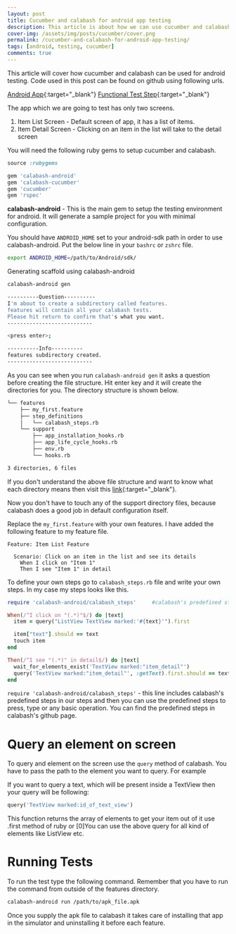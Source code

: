 ```yaml
---
layout: post
title: Cucumber and calabash for android app testing
description: This article is about how we can use cucumber and calabash for android app testing. Here we build the testing environment using calabash with minimal config
cover-img: /assets/img/posts/cucumber/cover.png
permalink: /cucumber-and-calabash-for-android-app-testing/
tags: [android, testing, cucumber]
comments: true
---
```


This article will cover how cucumber and calabash can be used for android testing. Code used in this post can be found on github using following urls.

[Android App](https://github.com/ajitsing/InstrumentationTestDemo){:target="_blank"}
[Functional Test Step](https://github.com/ajitsing/calabash_setup){:target="_blank"}


The app which we are going to test has only two screens.

1. Item List Screen - Default screen of app, it has a list of items.
2. Item Detail Screen - Clicking on an item in the list will take to the detail screen

You will need the following ruby gems to setup cucumber and calabash.

```ruby
source :rubygems

gem 'calabash-android'
gem 'calabash-cucumber'
gem 'cucumber'
gem 'rspec'
```

**calabash-android** - This is the main gem to setup the testing environment for android. It will generate a sample project for you with minimal configuration.

You should have `ANDROID_HOME` set to your android-sdk path in order to use calabash-android. Put the below line in your `bashrc` or `zshrc` file.

```bash
export ANDROID_HOME=/path/to/Android/sdk/
```

Generating scaffold using calabash-android

```bash
calabash-android gen

----------Question----------
I'm about to create a subdirectory called features.
features will contain all your calabash tests.
Please hit return to confirm that's what you want.
---------------------------

<press enter>;

----------Info----------
features subdirectory created.
---------------------------
```

As you can see when you run `calabash-android gen` it asks a question before creating the file structure. Hit enter key and it will create the directories for you. The directory structure is shown below.

```bash
└── features
    ├── my_first.feature
    ├── step_definitions
    │   └── calabash_steps.rb
    └── support
        ├── app_installation_hooks.rb
        ├── app_life_cycle_hooks.rb
        ├── env.rb
        └── hooks.rb

3 directories, 6 files
```

If you don't understand the above file structure and want to know what each directory means then visit this [link](http://www.singhajit.com/set-up-automation-environment-using-cucumber-and-capybara/){:target="_blank"}.

Now you don't have to touch any of the support directory files, because calabash does a good job in default configuration itself.

Replace the `my_first.feature` with your own features. I have added the following feature to my feature file.

```cucumber
Feature: Item List Feature

  Scenario: Click on an item in the list and see its details
    When I click on "Item 1"
    Then I see "Item 1" in detail
```

To define your own steps go to `calabash_steps.rb` file and write your own steps. In my case my steps looks like this.

```ruby
require 'calabash-android/calabash_steps'     #calabash's predefined steps

When(/^I click on "(.*)"$/) do |text|
  item = query("ListView TextView marked:'#{text}'").first

  item["text"].should == text
  touch item
end

Then(/^I see "(.*)" in detail$/) do |text|
  wait_for_elements_exist('TextView marked:"item_detail"')
  query('TextView marked:"item_detail"', :getText).first.should == text
end
```

`require 'calabash-android/calabash_steps'` - this line includes calabash's predefined steps in our steps and then you can use the predefined steps to press, type or any basic operation. You can find the predefined steps in calabash's github page.

# Query an element on screen

To query and element on the screen use the `query` method of calabash. You have to pass the path to the element you want to query. For example

If you want to query a text, which will be present inside a TextView then your query will be following:

```ruby
query('TextView marked:id_of_text_view')
```

This function returns the array of elements to get your item out of it use .first method of ruby or [0]You can use the above query for all kind of elements like ListView etc.

# Running Tests

To run the test type the following command. Remember that you have to run the command from outside of the features directory.

```bash
calabash-android run /path/to/apk_file.apk
```

Once you supply the apk file to calabash it takes care of installing that app in the simulator and uninstalling it before each feature.




